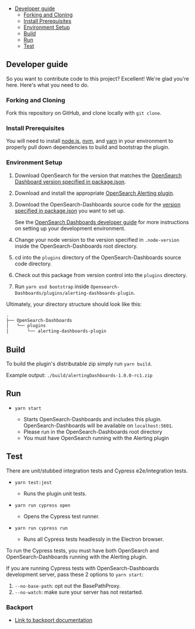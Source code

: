 - [Developer guide](#developer-guide)
  - [Forking and Cloning](#forking-and-cloning)
  - [Install Prerequisites](#install-prerequisites)
  - [Environment Setup](#environment-setup)
  - [Build](#build)
  - [Run](#run)
  - [Test](#test)

## Developer guide

So you want to contribute code to this project? Excellent! We're glad you're here. Here's what you need to do.

### Forking and Cloning

Fork this repository on GitHub, and clone locally with `git clone`.

### Install Prerequisites

You will need to install [node.js](https://nodejs.org/en/), [nvm](https://github.com/nvm-sh/nvm/blob/master/README.md), and [yarn](https://yarnpkg.com/) in your environment to properly pull down dependencies to build and bootstrap the plugin.

### Environment Setup

1. Download OpenSearch for the version that matches the [OpenSearch Dashboard version specified in package.json](./package.json#L9).
1. Download and install the appropriate [OpenSearch Alerting plugin](https://github.com/opensearch-project/alerting).
1. Download the OpenSearch-Dashboards source code for the [version specified in package.json](./package.json#L9) you want to set up.

   See the [OpenSearch Dashboards developer guide](https://github.com/opensearch-project/OpenSearch-Dashboards/blob/main/DEVELOPER_GUIDE.md) for more instructions on setting up your development environment.

1. Change your node version to the version specified in `.node-version` inside the OpenSearch-Dashboards root directory.
1. cd into the `plugins` directory of the OpenSearch-Dashboards source code directory.
1. Check out this package from version control into the `plugins` directory.
1. Run `yarn osd bootstrap` inside `Opensearch-Dashboards/plugins/alerting-dashboards-plugin`.

Ultimately, your directory structure should look like this:

```md
.
├── OpenSearch-Dashboards
│   └── plugins
│       └── alerting-dashboards-plugin
```


## Build

To build the plugin's distributable zip simply run `yarn build`.

Example output: `./build/alertingDashboards-1.0.0-rc1.zip`


## Run

- `yarn start`

  - Starts OpenSearch-Dashboards and includes this plugin. OpenSearch-Dashboards will be available on `localhost:5601`.
  - Please run in the OpenSearch-Dashboards root directory
  - You must have OpenSearch running with the Alerting plugin

## Test
  
  There are unit/stubbed integration tests and Cypress e2e/integration tests.
  
- `yarn test:jest`

  - Runs the plugin unit tests.

- `yarn run cypress open`

  - Opens the Cypress test runner.

- `yarn run cypress run`

  - Runs all Cypress tests headlessly in the Electron browser.

 To run the Cypress tests, you must have both OpenSearch and OpenSearch-Dashboards running with the Alerting plugin.
  
 If you are running Cypress tests with OpenSearch-Dashboards development server, pass these 2 options to `yarn start`: 
  1. `--no-base-path`: opt out the BasePathProxy.
  1. `--no-watch`: make sure your server has not restarted.

### Backport

- [Link to backport documentation](https://github.com/opensearch-project/opensearch-plugins/blob/main/BACKPORT.md)
